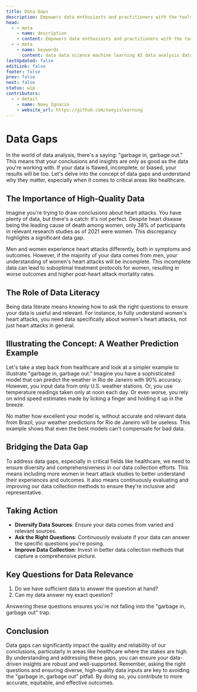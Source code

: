 ```yaml
---
title: Data Gaps
description: Empowers data enthusiasts and practitioners with the tools and knowledge to unlock the potential of data.
head:
  - - meta
    - name: description
    - content: Empowers data enthusiasts and practitioners with the tools and knowledge to unlock the potential of data.
  - - meta
    - name: keywords
      content: data data science machine learning AI data analysis data-driven data enthusiasts data practitioners
lastUpdated: false
editLink: false
footer: false
prev: false
next: false
status: wip
contributors:
  - - detail
    - name: Noey Ignacio
    - website_url: https://github.com/noeyislearning
---
```


# Data Gaps

In the world of data analysis, there's a saying: "garbage in, garbage out." This means that your conclusions and insights are only as good as the data you're working with. If your data is flawed, incomplete, or biased, your results will be too. Let's delve into the concept of data gaps and understand why they matter, especially when it comes to critical areas like healthcare.

## The Importance of High-Quality Data

Imagine you're trying to draw conclusions about heart attacks. You have plenty of data, but there's a catch: it's not perfect. Despite heart disease being the leading cause of death among women, only 38% of participants in relevant research studies as of 2021 were women. This discrepancy highlights a significant data gap.

Men and women experience heart attacks differently, both in symptoms and outcomes. However, if the majority of your data comes from men, your understanding of women's heart attacks will be incomplete. This incomplete data can lead to suboptimal treatment protocols for women, resulting in worse outcomes and higher post-heart attack mortality rates.

## The Role of Data Literacy

Being data literate means knowing how to ask the right questions to ensure your data is useful and relevant. For instance, to fully understand women's heart attacks, you need data specifically about women's heart attacks, not just heart attacks in general.

## Illustrating the Concept: A Weather Prediction Example

Let's take a step back from healthcare and look at a simpler example to illustrate "garbage in, garbage out." Imagine you have a sophisticated model that can predict the weather in Rio de Janeiro with 90% accuracy. However, you input data from only U.S. weather stations. Or, you use temperature readings taken only at noon each day. Or even worse, you rely on wind speed estimates made by licking a finger and holding it up in the breeze.

No matter how excellent your model is, without accurate and relevant data from Brazil, your weather predictions for Rio de Janeiro will be useless. This example shows that even the best models can't compensate for bad data.

## Bridging the Data Gap

To address data gaps, especially in critical fields like healthcare, we need to ensure diversity and comprehensiveness in our data collection efforts. This means including more women in heart attack studies to better understand their experiences and outcomes. It also means continuously evaluating and improving our data collection methods to ensure they're inclusive and representative.

## Taking Action

- **Diversify Data Sources**: Ensure your data comes from varied and relevant sources.
- **Ask the Right Questions**: Continuously evaluate if your data can answer the specific questions you're posing.
- **Improve Data Collection**: Invest in better data collection methods that capture a comprehensive picture.

## Key Questions for Data Relevance

1. Do we have sufficient data to answer the question at hand?
2. Can my data answer my exact question?

Answering these questions ensures you're not falling into the "garbage in, garbage out" trap.

## Conclusion

Data gaps can significantly impact the quality and reliability of our conclusions, particularly in areas like healthcare where the stakes are high. By understanding and addressing these gaps, you can ensure your data-driven insights are robust and well-supported. Remember, asking the right questions and ensuring diverse, high-quality data inputs are key to avoiding the "garbage in, garbage out" pitfall. By doing so, you contribute to more accurate, equitable, and effective outcomes.
